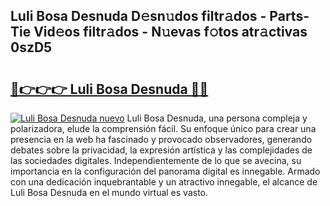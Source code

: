 ## Luli Bosa Desnuda D𝚎sn𝚞dos filtr𝚊dos - Parts-Tie Vid𝚎os filtr𝚊dos - N𝚞evas f𝚘tos atr𝚊ctivas 0szD5

# <h2><a href="http://mb6eap.tromn.icu/?c=Luli+Bosa+Desnuda">🔗👉👉👉 Luli Bosa Desnuda 🔗🔗</a></h2>

[![Luli Bosa Desnuda nuevo](https://i.imgur.com/pEAQMta.gif)](http://mb6eap.tromn.icu/?c=Luli+Bosa+Desnuda)
Luli Bosa Desnuda, una persona compleja y polarizadora, elude la comprensión fácil. Su enfoque único para crear una presencia en la web ha fascinado y provocado observadores, generando debates sobre la privacidad, la expresión artística y las complejidades de las sociedades digitales. Independientemente de lo que se avecina, su importancia en la configuración del panorama digital es innegable. Armado con una dedicación inquebrantable y un atractivo innegable, el alcance de Luli Bosa Desnuda en el mundo virtual es vasto.
